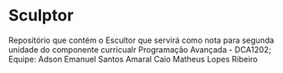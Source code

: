 # Sculptor
Repositório que contém o Escultor que servirá como nota para segunda unidade do componente curricualr Programação Avançada - DCA1202;
Equipe: 
Adson Emanuel Santos Amaral
Caio Matheus Lopes Ribeiro
